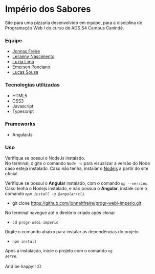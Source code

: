 # Império dos Sabores

Site para uma pizzaria desenvolvido em equipe, para a disciplina de Programação Web I do curso de ADS.S4 Campus Canindé.

### Equipe

- [Jonnas Freire](https://github.com/jonnahfreire)
- [Leilanny Nascimento](https://github.com/Leilanny-nas)
- [Luzia Lima](https://github.com/luzialimadev )
- [Emerson Ponciano](https://github.com/EmersonPonciano)
- [Lucas Sousa](https://github.com/Luc5433s)


### Tecnologias utilizadas

- HTML5
- CSS3
- Javascript
- Typescript

### Frameworks

- AngularJs
### Uso

Verifique se possui o NodeJs instalado.<br>
No terminal, digite o comando <code>*Node -v*</code> para visualizar a versão do Node caso esteja instalado.
Caso não tenha, instalar o [Nodejs](https://nodejs.org) a partir do site oficial.

Verifique se possui o **Angular** instalado, com o comando <code>*ng --version*</code>.<br>
Caso tenha o Nodejs instalado, e não possua o **Angular**, instale com o comando
<code>*npm install -g @angular/cli*</code>.

- git clone https://github.com/jonnahfreire/progr-webi-imperio.git

No terminal navegue até o diretório criado após clonar
- <code>cd progr-webi-imperio</code>

Digite o comando abaixo para instalar as dependências do projeto
- <code>npm install</code>

Após a instalação, inicie o projeto com o comando <code>*ng serve*</code>. <br><br>
And be happy!! :D